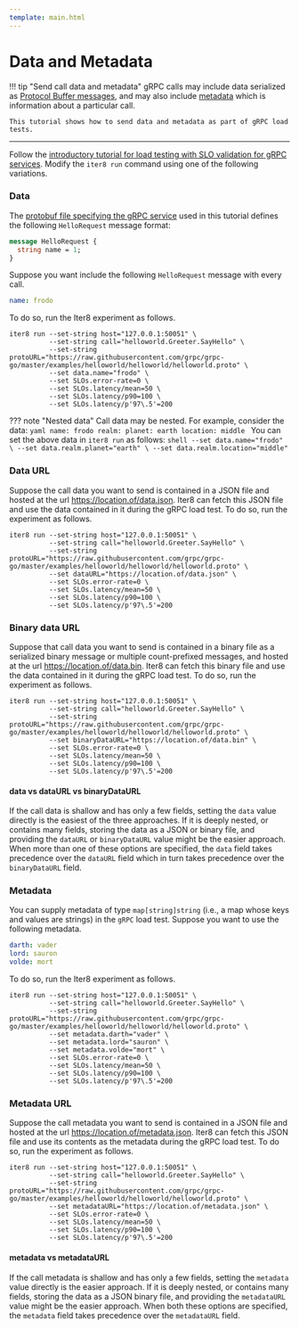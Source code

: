```yaml
---
template: main.html
---
```


# Data and Metadata

!!! tip "Send call data and metadata"
    gRPC calls may include data serialized as [Protocol Buffer messages](https://grpc.io/docs/what-is-grpc/introduction/#working-with-protocol-buffers), and may also include [metadata](https://grpc.io/docs/what-is-grpc/core-concepts/#metadata) which is information about a particular call. 
    
    This tutorial shows how to send data and metadata as part of gRPC load tests.

***

Follow the [introductory tutorial for load testing with SLO validation for gRPC services](unary.md). Modify the `iter8 run` command using one of the following variations.

### Data
The [protobuf file specifying the gRPC service](https://raw.githubusercontent.com/grpc/grpc-go/master/examples/helloworld/helloworld/helloworld.proto) used in this tutorial defines the following `HelloRequest` message format:
```protobuf
message HelloRequest {
  string name = 1;
}
```

Suppose you want include the following `HelloRequest` message with every call.
```yaml
name: frodo
```

To do so, run the Iter8 experiment as follows.
```shell
iter8 run --set-string host="127.0.0.1:50051" \
          --set-string call="helloworld.Greeter.SayHello" \
          --set-string protoURL="https://raw.githubusercontent.com/grpc/grpc-go/master/examples/helloworld/helloworld/helloworld.proto" \
          --set data.name="frodo" \
          --set SLOs.error-rate=0 \
          --set SLOs.latency/mean=50 \
          --set SLOs.latency/p90=100 \
          --set SLOs.latency/p'97\.5'=200
```

??? note "Nested data"
    Call data may be nested. For example, consider the data:
    ```yaml
    name: frodo
    realm:
      planet: earth
      location: middle
    ```
    You can set the above data in `iter8 run` as follows:
    ```shell
    --set data.name="frodo" \
    --set data.realm.planet="earth" \
    --set data.realm.location="middle" 
    ```

### Data URL
Suppose the call data you want to send is contained in a JSON file and hosted at the url https://location.of/data.json. Iter8 can fetch this JSON file and use the data contained in it during the gRPC load test. To do so, run the experiment as follows.

```shell
iter8 run --set-string host="127.0.0.1:50051" \
          --set-string call="helloworld.Greeter.SayHello" \
          --set-string protoURL="https://raw.githubusercontent.com/grpc/grpc-go/master/examples/helloworld/helloworld/helloworld.proto" \
          --set dataURL="https://location.of/data.json" \
          --set SLOs.error-rate=0 \
          --set SLOs.latency/mean=50 \
          --set SLOs.latency/p90=100 \
          --set SLOs.latency/p'97\.5'=200
```

### Binary data URL
Suppose that call data you want to send is contained in a binary file as a serialized binary message or multiple count-prefixed messages, and hosted at the url https://location.of/data.bin. Iter8 can fetch this binary file and use the data contained in it during the gRPC load test. To do so, run the experiment as follows.

```shell
iter8 run --set-string host="127.0.0.1:50051" \
          --set-string call="helloworld.Greeter.SayHello" \
          --set-string protoURL="https://raw.githubusercontent.com/grpc/grpc-go/master/examples/helloworld/helloworld/helloworld.proto" \
          --set binaryDataURL="https://location.of/data.bin" \
          --set SLOs.error-rate=0 \
          --set SLOs.latency/mean=50 \
          --set SLOs.latency/p90=100 \
          --set SLOs.latency/p'97\.5'=200
```

#### data vs dataURL vs binaryDataURL
If the call data is shallow and has only a few fields, setting the `data` value directly is the easiest of the three approaches. If it is deeply nested, or contains many fields, storing the data as a JSON or binary file, and providing the `dataURL` or `binaryDataURL` value might be the easier approach. When more than one of these options are specified, the `data` field takes precedence over the `dataURL` field which in turn takes precedence over the `binaryDataURL` field.

### Metadata
You can supply metadata of type `map[string]string` (i.e., a map whose keys and values are strings) in the `gRPC` load test. Suppose you want to use the following metadata.
```yaml
darth: vader
lord: sauron
volde: mort
```

To do so, run the Iter8 experiment as follows.
```shell
iter8 run --set-string host="127.0.0.1:50051" \
          --set-string call="helloworld.Greeter.SayHello" \
          --set-string protoURL="https://raw.githubusercontent.com/grpc/grpc-go/master/examples/helloworld/helloworld/helloworld.proto" \
          --set metadata.darth="vader" \
          --set metadata.lord="sauron" \
          --set metadata.volde="mort" \
          --set SLOs.error-rate=0 \
          --set SLOs.latency/mean=50 \
          --set SLOs.latency/p90=100 \
          --set SLOs.latency/p'97\.5'=200
```

### Metadata URL
Suppose the call metadata you want to send is contained in a JSON file and hosted at the url https://location.of/metadata.json. Iter8 can fetch this JSON file and use its contents as the metadata during the gRPC load test. To do so, run the experiment as follows.

```shell
iter8 run --set-string host="127.0.0.1:50051" \
          --set-string call="helloworld.Greeter.SayHello" \
          --set-string protoURL="https://raw.githubusercontent.com/grpc/grpc-go/master/examples/helloworld/helloworld/helloworld.proto" \
          --set metadataURL="https://location.of/metadata.json" \
          --set SLOs.error-rate=0 \
          --set SLOs.latency/mean=50 \
          --set SLOs.latency/p90=100 \
          --set SLOs.latency/p'97\.5'=200
```

#### metadata vs metadataURL
If the call metadata is shallow and has only a few fields, setting the `metadata` value directly is the easier approach. If it is deeply nested, or contains many fields, storing the data as a JSON binary file, and providing the `metadataURL` value might be the easier approach. When both these options are specified, the `metadata` field takes precedence over the `metadataURL` field.

